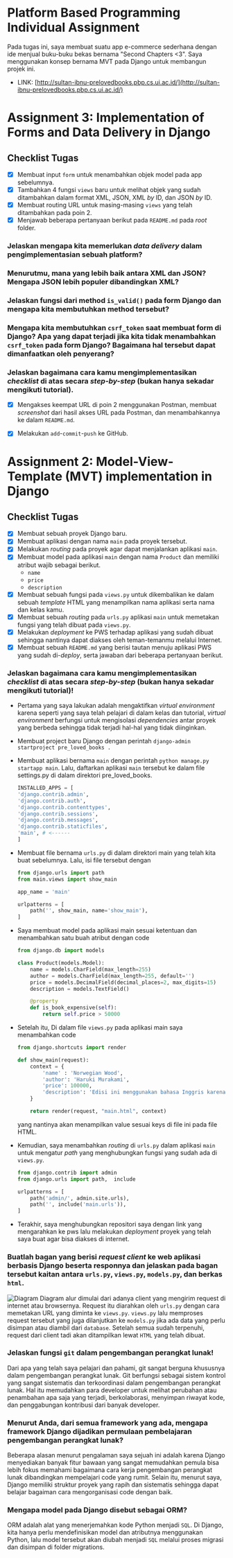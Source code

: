 # Platform Based Programming Individual Assignment

Pada tugas ini, saya membuat suatu app e-commerce sederhana dengan ide menjual buku-buku bekas bernama "Second Chapters <3". Saya menggunakan konsep bernama MVT pada Django untuk membangun projek ini.

- LINK: [http://sultan-ibnu-prelovedbooks.pbp.cs.ui.ac.id/](http://sultan-ibnu-prelovedbooks.pbp.cs.ui.ac.id/)


# Assignment 3: Implementation of Forms and Data Delivery in Django
## Checklist Tugas

- [x] Membuat input `form` untuk menambahkan objek model pada app sebelumnya.
- [x] Tambahkan 4 fungsi `views` baru untuk melihat objek yang sudah ditambahkan dalam format XML, JSON, XML _by_ ID, dan JSON _by_ ID.
- [x] Membuat routing URL untuk masing-masing `views` yang telah ditambahkan pada poin 2.
- [x] Menjawab beberapa pertanyaan berikut pada `README.md` pada _root_ folder.

### Jelaskan mengapa kita memerlukan _data delivery_ dalam pengimplementasian sebuah platform?

### Menurutmu, mana yang lebih baik antara XML dan JSON? Mengapa JSON lebih populer dibandingkan XML?

### Jelaskan fungsi dari method `is_valid()` pada form Django dan mengapa kita membutuhkan method tersebut?

### Mengapa kita membutuhkan `csrf_token` saat membuat form di Django? Apa yang dapat terjadi jika kita tidak menambahkan `csrf_token` pada form Django? Bagaimana hal tersebut dapat dimanfaatkan oleh penyerang?

### Jelaskan bagaimana cara kamu mengimplementasikan _checklist_ di atas secara _step-by-step_ (bukan hanya sekadar mengikuti tutorial).

- [x] Mengakses keempat URL di poin 2 menggunakan Postman, membuat _screenshot_ dari hasil akses URL pada Postman, dan menambahkannya ke dalam `README.md`.

- [x] Melakukan `add`-`commit`-`push` ke GitHub.


# Assignment 2: Model-View-Template (MVT) implementation in Django
## Checklist Tugas

- [x] Membuat sebuah proyek Django baru.
- [x] Membuat aplikasi dengan nama `main` pada proyek tersebut.
- [x] Melakukan _routing_ pada proyek agar dapat menjalankan aplikasi `main`.
- [x] Membuat model pada aplikasi `main` dengan nama `Product` dan memiliki atribut wajib sebagai berikut.
  - `name`
  - `price`
  - `description`
- [x] Membuat sebuah fungsi pada `views.py` untuk dikembalikan ke dalam sebuah _template_ HTML yang menampilkan nama aplikasi serta nama dan kelas kamu.
- [x] Membuat sebuah _routing_ pada `urls.py` aplikasi `main` untuk memetakan fungsi yang telah dibuat pada `views.py`.
- [x] Melakukan _deployment_ ke PWS terhadap aplikasi yang sudah dibuat sehingga nantinya dapat diakses oleh teman-temanmu melalui Internet.
- [x] Membuat sebuah `README.md` yang berisi tautan menuju aplikasi PWS yang sudah di-_deploy_, serta jawaban dari beberapa pertanyaan berikut.

### Jelaskan bagaimana cara kamu mengimplementasikan _checklist_ di atas secara _step-by-step_ (bukan hanya sekadar mengikuti tutorial)!

- Pertama yang saya lakukan adalah mengaktifkan _virtual environment_ karena seperti yang saya telah pelajari di dalam kelas dan tutorial, _virtual environment_ berfungsi untuk mengisolasi _dependencies_ antar proyek yang berbeda sehingga tidak terjadi hal-hal yang tidak diinginkan.

- Membuat project baru Django dengan perintah `django-admin startproject pre_loved_books .`

- Membuat aplikasi bernama `main` dengan perintah `python manage.py startapp main`. Lalu, daftarkan aplikasi `main` tersebut ke dalam file settings.py di dalam direktori pre_loved_books.

  ```python
  INSTALLED_APPS = [
  'django.contrib.admin',
  'django.contrib.auth',
  'django.contrib.contenttypes',
  'django.contrib.sessions',
  'django.contrib.messages',
  'django.contrib.staticfiles',
  'main', # <------
  ]
  ```

- Membuat file bernama `urls.py` di dalam direktori main yang telah kita buat sebelumnya. Lalu, isi file tersebut dengan

    ```python
	from django.urls import path
    from main.views import show_main

    app_name = 'main'

    urlpatterns = [
        path('', show_main, name='show_main'),
    ]
    ```

* Saya membuat model pada aplikasi main sesuai ketentuan dan menambahkan satu buah atribut dengan code

    ```python
	from django.db import models

    class Product(models.Model):
        name = models.CharField(max_length=255)
        author = models.CharField(max_length=255, default='')
        price = models.DecimalField(decimal_places=2, max_digits=15)
        description = models.TextField()

        @property
        def is_book_expensive(self):
            return self.price > 50000
    ```

* Setelah itu, Di dalam file `views.py` pada aplikasi main saya menambahkan code
    ```python
	from django.shortcuts import render

    def show_main(request):
        context = {
            'name' : 'Norwegian Wood',
            'author': 'Haruki Murakami',
            'price': 100000,
            'description': 'Edisi ini menggunakan bahasa Inggris karena merupakan barang impor. Hanya dibaca oleh diri sendiri dan selalu tersimpan rapih. Tidak ada kerusakan apapun kecuali kertasnya yang mulai menguning.'
        }

        return render(request, "main.html", context)
    ```
  yang nantinya akan menampilkan value sesuai keys di file ini pada file HTML.

* Kemudian, saya menambahkan _routing_ di `urls.py` dalam aplikasi `main` untuk mengatur _path_ yang menghubungkan fungsi yang sudah ada di `views.py`.
    ```python
	from django.contrib import admin
    from django.urls import path,  include

    urlpatterns = [
        path('admin/', admin.site.urls),
        path('', include('main.urls')),
    ]
    ```

* Terakhir, saya menghubungkan repositori saya dengan link yang mengarahkan ke pws lalu melakukan _deployment_ proyek yang telah saya buat agar bisa diakses di internet.

### Buatlah bagan yang berisi _request client_ ke web aplikasi berbasis Django beserta responnya dan jelaskan pada bagan tersebut kaitan antara `urls.py`, `views.py`, `models.py`, dan berkas `html`.
![Diagram](diagrams.png)
Diagram alur dimulai dari adanya client yang mengirim request di internet atau browsernya. Request itu diarahkan oleh `urls.py` dengan cara memetakan URL yang diminta ke `views.py`. `views.py` lalu memproses request tersebut yang juga dilanjutkan ke `models.py` jika ada data yang perlu disimpan atau diambil dari `database`. Setelah semua sudah terpenuhi, request dari client tadi akan ditampilkan lewat `HTML` yang telah dibuat.

### Jelaskan fungsi `git` dalam pengembangan perangkat lunak!
Dari apa yang telah saya pelajari dan pahami, git sangat berguna khususnya dalam pengembangan perangkat lunak. Git berfungsi sebagai sistem kontrol yang sangat sistematis dan terkoordinasi dalam pengembangan perangkat lunak. Hal itu memudahkan para developer untuk melihat perubahan atau penambahan apa saja yang terjadi, berkolaborasi, menyimpan riwayat kode, dan penggabungan kontribusi dari banyak developer. 

### Menurut Anda, dari semua framework yang ada, mengapa framework Django dijadikan permulaan pembelajaran pengembangan perangkat lunak?
Beberapa alasan menurut pengalaman saya sejuah ini adalah karena Django menyediakan banyak fitur bawaan yang sangat memudahkan pemula bisa lebih fokus memahami bagaimana cara kerja pengembangan perangkat lunak dibandingkan mempelajari code yang rumit. Selain itu, menurut saya, Django memiliki struktur proyek yang rapih dan sistematis sehingga dapat belajar bagaiman cara mengorganisasi code dengan baik.

### Mengapa model pada Django disebut sebagai ORM?
ORM adalah alat yang menerjemahkan kode Python menjadi `SQL`. Di Django, kita hanya perlu mendefinisikan model dan atributnya menggunakan Python, lalu model tersebut akan diubah menjadi `SQL` melalui proses migrasi dan disimpan di folder migrations.

